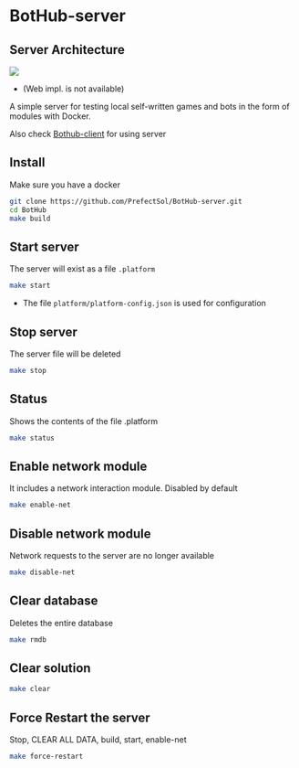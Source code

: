 # BotHub-server

## Server Architecture
![](https://sun9-63.userapi.com/impg/ADTAsBJuR0-TvXZj3PXDWLIZpMLs6GFiY8AqjQ/Z1nGVUCr_aE.jpg?size=868x586&quality=96&sign=cb61f0186f24d422221ce4f18c87a847&type=album)
- (Web impl. is not available)


A simple server for testing local self-written games and bots in the form of modules with Docker.

Also check [Bothub-client](https://github.com/PrefectSol/BotHub-client.git) for using server

## Install
Make sure you have a docker
```bash
git clone https://github.com/PrefectSol/BotHub-server.git
cd BotHub
make build
```

## Start server
The server will exist as a file `.platform`
```bash
make start
```
 - The file `platform/platform-config.json` is used for configuration

## Stop server
The server file will be deleted
```bash
make stop
```

## Status
Shows the contents of the file .platform
```bash
make status
```

## Enable network module
It includes a network interaction module. Disabled by default
```bash
make enable-net
```

## Disable network module
Network requests to the server are no longer available
```bash
make disable-net
```

## Clear database
Deletes the entire database
```bash
make rmdb
```

## Clear solution
```bash
make clear
```

## Force Restart the server
Stop, CLEAR ALL DATA, build, start, enable-net
```bash
make force-restart
```



```
